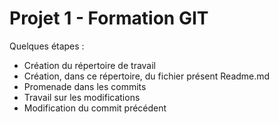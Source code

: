 # Projet 1 - Formation GIT
Quelques étapes :
* Création du répertoire de travail
* Création, dans ce répertoire, du fichier présent Readme.md
* Promenade dans les commits
* Travail sur les modifications
* Modification du commit précédent
